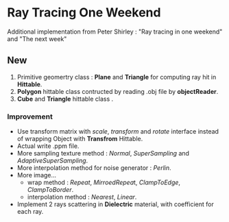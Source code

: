 # Ray Tracing One Weekend
Additional implementation from Peter Shirley : "Ray tracing in one weekend" and "The next week"

## New
1. Primitive geomertry class : **Plane** and **Triangle** for computing ray hit in **Hittable**.
2. **Polygon** hittable class contructed by reading .obj file by **objectReader**.
3. **Cube** and **Triangle** hittable class .


### Improvement
- Use transform matrix with *scale*, *transform* and *rotate* interface instead of wrapping Object with **Transfrom** Hittable.
- Actual write .ppm file.
- More sampling texture method : *Normal*, *SuperSampling* and *AdaptiveSuperSampling*.
- More interpolation method for noise generator : *Perlin*.
- More image...
    - wrap method : *Repeat*, *MirroedRepea*t, *ClampToEdge*, *ClampToBorder*.
    - interpolation method : *Nearest*, *Linear*.
- Implement 2 rays scattering in **Dielectric** material, with coefficient for each ray.